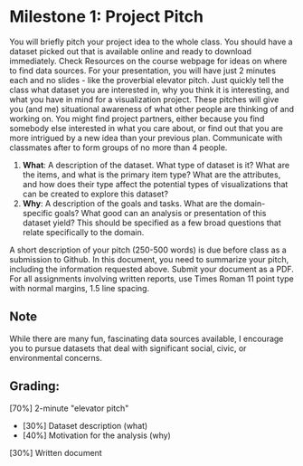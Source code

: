 # Milestone 1: Project Pitch
You will briefly pitch your project idea to the whole class. You should have a dataset picked out that is available online and ready to download immediately. Check Resources on the course webpage for ideas on where to find data sources. For your presentation, you will have just 2 minutes each and no slides - like the proverbial elevator pitch. Just quickly tell the class what dataset you are interested in, why you think it is interesting, and what you have in mind for a visualization project. These pitches will give you (and me) situational awareness of what other people are thinking of and working on. You might find project partners, either because you find somebody else interested in what you care about, or find out that you are more intrigued by a new idea than your previous plan. Communicate with classmates after to form groups of no more than 4 people.

1. **What**: A description of the dataset. What type of dataset is it? What are the items, and what is the primary item type? What are the attributes, and how does their type affect the potential types of visualizations that can be created to explore this dataset?
1. **Why**: A description of the goals and tasks. What are the domain-specific goals? What good can an analysis or presentation of this dataset yield? This should be specified as a few broad questions that relate specifically to the domain. 

A short description of your pitch (250-500 words) is due before class as a submission to Github. In this document, you need to summarize your pitch, including the information requested above. Submit your document as a PDF. For all assignments involving written reports, use Times Roman 11 point type with normal margins, 1.5 line spacing. 

## Note
While there are many fun, fascinating data sources available, I encourage you to pursue datasets that deal with significant social, civic, or environmental concerns.

## Grading: 
[70%] 2-minute "elevator pitch"
- [30%] Dataset description (what)
- [40%] Motivation for the analysis (why)

[30%] Written document
